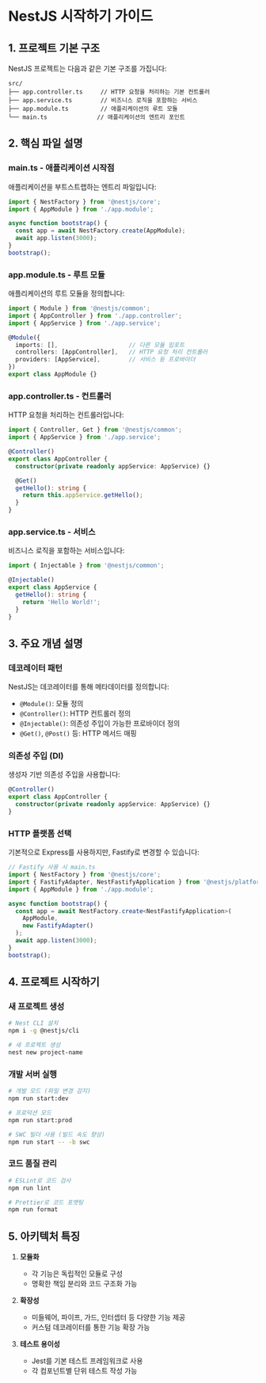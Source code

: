 # NestJS 시작하기 가이드

## 1. 프로젝트 기본 구조

NestJS 프로젝트는 다음과 같은 기본 구조를 가집니다:

```
src/
├── app.controller.ts     // HTTP 요청을 처리하는 기본 컨트롤러
├── app.service.ts        // 비즈니스 로직을 포함하는 서비스
├── app.module.ts         // 애플리케이션의 루트 모듈
└── main.ts              // 애플리케이션의 엔트리 포인트
```

## 2. 핵심 파일 설명

### main.ts - 애플리케이션 시작점

애플리케이션을 부트스트랩하는 엔트리 파일입니다:

```typescript
import { NestFactory } from '@nestjs/core';
import { AppModule } from './app.module';

async function bootstrap() {
  const app = await NestFactory.create(AppModule);
  await app.listen(3000);
}
bootstrap();
```

### app.module.ts - 루트 모듈

애플리케이션의 루트 모듈을 정의합니다:

```typescript
import { Module } from '@nestjs/common';
import { AppController } from './app.controller';
import { AppService } from './app.service';

@Module({
  imports: [],                    // 다른 모듈 임포트
  controllers: [AppController],   // HTTP 요청 처리 컨트롤러
  providers: [AppService],        // 서비스 등 프로바이더
})
export class AppModule {}
```

### app.controller.ts - 컨트롤러

HTTP 요청을 처리하는 컨트롤러입니다:

```typescript
import { Controller, Get } from '@nestjs/common';
import { AppService } from './app.service';

@Controller()
export class AppController {
  constructor(private readonly appService: AppService) {}

  @Get()
  getHello(): string {
    return this.appService.getHello();
  }
}
```

### app.service.ts - 서비스

비즈니스 로직을 포함하는 서비스입니다:

```typescript
import { Injectable } from '@nestjs/common';

@Injectable()
export class AppService {
  getHello(): string {
    return 'Hello World!';
  }
}
```

## 3. 주요 개념 설명

### 데코레이터 패턴

NestJS는 데코레이터를 통해 메타데이터를 정의합니다:

- `@Module()`: 모듈 정의
- `@Controller()`: HTTP 컨트롤러 정의
- `@Injectable()`: 의존성 주입이 가능한 프로바이더 정의
- `@Get()`, `@Post()` 등: HTTP 메서드 매핑

### 의존성 주입 (DI)

생성자 기반 의존성 주입을 사용합니다:

```typescript
@Controller()
export class AppController {
  constructor(private readonly appService: AppService) {}
}
```

### HTTP 플랫폼 선택

기본적으로 Express를 사용하지만, Fastify로 변경할 수 있습니다:

```typescript
// Fastify 사용 시 main.ts
import { NestFactory } from '@nestjs/core';
import { FastifyAdapter, NestFastifyApplication } from '@nestjs/platform-fastify';
import { AppModule } from './app.module';

async function bootstrap() {
  const app = await NestFactory.create<NestFastifyApplication>(
    AppModule,
    new FastifyAdapter()
  );
  await app.listen(3000);
}
bootstrap();
```

## 4. 프로젝트 시작하기

### 새 프로젝트 생성

```bash
# Nest CLI 설치
npm i -g @nestjs/cli

# 새 프로젝트 생성
nest new project-name
```

### 개발 서버 실행

```bash
# 개발 모드 (파일 변경 감지)
npm run start:dev

# 프로덕션 모드
npm run start:prod

# SWC 빌더 사용 (빌드 속도 향상)
npm run start -- -b swc
```

### 코드 품질 관리

```bash
# ESLint로 코드 검사
npm run lint

# Prettier로 코드 포맷팅
npm run format
```

## 5. 아키텍처 특징

1. **모듈화**
   - 각 기능은 독립적인 모듈로 구성
   - 명확한 책임 분리와 코드 구조화 가능

2. **확장성**
   - 미들웨어, 파이프, 가드, 인터셉터 등 다양한 기능 제공
   - 커스텀 데코레이터를 통한 기능 확장 가능

3. **테스트 용이성**
   - Jest를 기본 테스트 프레임워크로 사용
   - 각 컴포넌트별 단위 테스트 작성 가능
